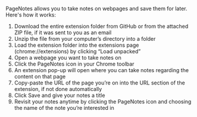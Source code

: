 PageNotes allows you to take notes on webpages and save them for later. Here's how it works:

1.	Download the entire extension folder from GitHub or from the attached ZIP file, if it was sent to you as an email
2.	Unzip the file from your computer’s directory into a folder
3.	Load the extension folder into the extensions page (chrome://extensions) by clicking “Load unpacked”
4.	Open a webpage you want to take notes on
5.	Click the PageNotes icon in your Chrome toolbar
6.	An extension pop-up will open where you can take notes regarding the content on that page 
7.	Copy-paste the URL of the page you’re on into the URL section of the extension, if not done automatically
8.	Click Save and give your notes a title 
9.	Revisit your notes anytime by clicking the PageNotes icon and choosing the name of the note you’re interested in
